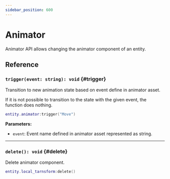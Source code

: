 ```yaml
---
sidebar_position: 600
---
```


# Animator

Animator API allows changing the animator component of an entity.

## Reference

### `trigger(event: string): void` {#trigger}

Transition to new animation state based on event define in animator asset.

If it is not possible to transition to the state with the given event, the function does
nothing.

```lua
entity.animator:trigger("Move")
```

**Parameters:**

- `event`: Event name defined in animator asset represented as string.

---

### `delete(): void` {#delete}

Delete animator component.

```lua
entity.local_tarnsform:delete()
```
